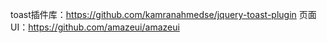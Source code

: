 toast插件库：https://github.com/kamranahmedse/jquery-toast-plugin
页面UI：https://github.com/amazeui/amazeui